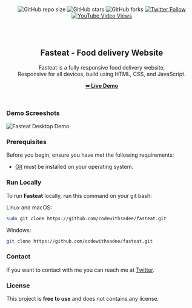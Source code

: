 <div align="center">
  
  ![GitHub repo size](https://img.shields.io/github/repo-size/codewithsadee/fasteat)
  ![GitHub stars](https://img.shields.io/github/stars/codewithsadee/fasteat?style=social)
  ![GitHub forks](https://img.shields.io/github/forks/codewithsadee/fasteat?style=social)
[![Twitter Follow](https://img.shields.io/twitter/follow/codewithsadee_?style=social)](https://twitter.com/intent/follow?screen_name=codewithsadee_)
  [![YouTube Video Views](https://img.shields.io/youtube/views/P_yKqjx35J4?style=social)](https://youtu.be/P_yKqjx35J4)

  <br />
  <br />

  <h2 align="center">Fasteat - Food delivery Website</h2>

  Fasteat is a fully responsive food delivery website, <br />Responsive for all devices, build using HTML, CSS, and JavaScript.

  <a href="https://codewithsadee.github.io/fasteat/"><strong>➥ Live Demo</strong></a>

</div>

<br />

### Demo Screeshots

![Fasteat Desktop Demo](./readme-images/desktop.png "Desktop Demo")

### Prerequisites

Before you begin, ensure you have met the following requirements:

* [Git](https://git-scm.com/downloads "Download Git") must be installed on your operating system.

### Run Locally

To run **Fasteat** locally, run this command on your git bash:

Linux and macOS:

```bash
sudo git clone https://github.com/codewithsadee/fasteat.git
```

Windows:

```bash
git clone https://github.com/codewithsadee/fasteat.git
```

### Contact

If you want to contact with me you can reach me at [Twitter](https://www.twitter.com/codewithsadee).

### License

This project is **free to use** and does not contains any license.
